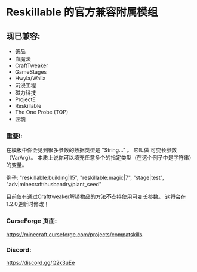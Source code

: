 # Reskillable 的官方兼容附属模组


## 现已兼容:
- 饰品
- 血魔法
- CraftTweaker
- GameStages
- Hwyla/Waila
- 沉浸工程
- 磁力科技
- ProjectE
- Reskillable
- The One Probe (TOP)
- 匠魂



### 重要!:
在模板中你会见到很多参数的数据类型是 "String..." 。
它叫做 可变长参数（VarArg）。
本质上说你可以填充任意多个的指定类型（在这个例子中是字符串）的变量。

例子:
"reskillable:building|15", "reskillable:magic|7", "stage|test", "adv|minecraft:husbandry/plant_seed"


目前仅有通过Crafttweaker解锁物品的方法**不**支持使用可变长参数。
这将会在1.2.0更新时修改！

### CurseForge 页面:
https://minecraft.curseforge.com/projects/compatskills


### Discord:
https://discord.gg/Q2k3uEe
